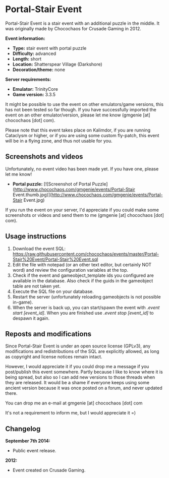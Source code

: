 Portal-Stair Event
=======

Portal-Stair Event is a stair event with an additional puzzle in the middle. It was originally made by Chocochaos for Crusade Gaming in 2012.

**Event information:**

*   **Type:** stair event with portal puzzle
*   **Difficulty:** advanced
*   **Length:** short
*   **Location:** Shatterspear Village (Darkshore)
*   **Decoration/theme:** none

**Server requirements:**

*   **Emulator:** TrinityCore
*   **Game version:** 3.3.5

It might be possible to use the event on other emulators/game versions, this has not been tested so far though. If you have successfully imported the event on an other emulator/version, please let me know (gmgenie [at] chocochaos [dot] com).

Please note that this event takes place on Kalimdor, if you are running Cataclysm or higher, or if you are using some custom fly-patch, this event will be in a flying zone, and thus not usable for you.



Screenshots and videos
-------

Unfortunately, no event video has been made yet. If you have one, please let me know!

*   **Portal puzzle:** [![Screenshot of Portal Puzzle](http://www.chocochaos.com/gmgenie/events/Portal-Stair Event.thumb.jpg)](http://www.chocochaos.com/gmgenie/events/Portal-Stair Event.jpg)

If you run the event on your server, I'd appreciate if you could make some screenshots or videos and send them to me (gmgenie [at] chocochaos [dot] com).



Usage instructions
-------

1.  Download the event SQL: https://raw.githubusercontent.com/chocochaos/events/master/Portal-Stair%20Event/Portal-Stair%20Event.sql
2.  Edit the file with notepad (or an other text editor, but certainly NOT word) and review the configuration variables at the top.
3.  Check if the event and gameobject_template ids you configured are available in the database. Also check if the guids in the gameobject table are not taken yet.
4.  Execute the SQL file on your database.
5.  Restart the server (unfortunately reloading gameobjects is not possible in-game).
6.  When the server is back up, you can start/spawn the event with *.event start \[event_id\]*. When you are finished use *.event stop \[event_id\]* to despawn it again.



Reposts and modifications
-------

Since Portal-Stair Event is under an open source license (GPLv3), any modifications and redistributions of the SQL are explicitly allowed, as long as copyright and license notices remain intact.

However, I would appreciate it if you could drop me a message if you post/publish this event somewhere. Partly because I like to know where it is being spread, but also so I can add new versions to those threads when they are released. It would be a shame if everyone keeps using some ancient version because it was once posted on a forum, and never updated there.

You can drop me an e-mail at gmgenie [at] chocochaos [dot] com

It's not a requirement to inform me, but I would appreciate it =)



Changelog
-------

**September 7th 2014:**

*   Public event release.

**2012:**

*   Event created on Crusade Gaming.
